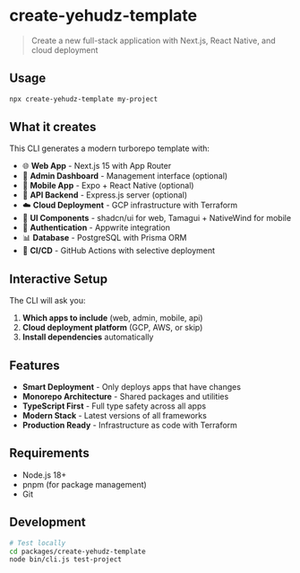# create-yehudz-template

> Create a new full-stack application with Next.js, React Native, and cloud deployment

## Usage

```bash
npx create-yehudz-template my-project
```

## What it creates

This CLI generates a modern turborepo template with:

- 🌐 **Web App** - Next.js 15 with App Router
- 🔧 **Admin Dashboard** - Management interface (optional)
- 📱 **Mobile App** - Expo + React Native (optional)
- 🚀 **API Backend** - Express.js server (optional)
- ☁️ **Cloud Deployment** - GCP infrastructure with Terraform
- 🎨 **UI Components** - shadcn/ui for web, Tamagui + NativeWind for mobile
- 🔐 **Authentication** - Appwrite integration
- 📊 **Database** - PostgreSQL with Prisma ORM
- 🚢 **CI/CD** - GitHub Actions with selective deployment

## Interactive Setup

The CLI will ask you:

1. **Which apps to include** (web, admin, mobile, api)
2. **Cloud deployment platform** (GCP, AWS, or skip)
3. **Install dependencies** automatically

## Features

- **Smart Deployment** - Only deploys apps that have changes
- **Monorepo Architecture** - Shared packages and utilities
- **TypeScript First** - Full type safety across all apps
- **Modern Stack** - Latest versions of all frameworks
- **Production Ready** - Infrastructure as code with Terraform

## Requirements

- Node.js 18+
- pnpm (for package management)
- Git

## Development

```bash
# Test locally
cd packages/create-yehudz-template
node bin/cli.js test-project
```